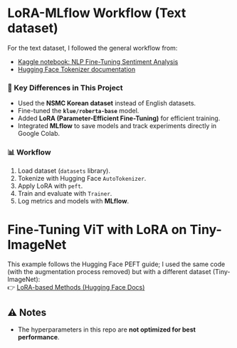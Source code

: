  # LoRA-MLflow Workflow (Text dataset)

For the text dataset, I followed the general workflow from:  
- [Kaggle notebook: NLP Fine-Tuning Sentiment Analysis](https://www.kaggle.com/code/yannicksteph/nlp-fine-tuning-sentiment-analysis)  
- [Hugging Face Tokenizer documentation](https://huggingface.co/docs/transformers/en/main_classes/tokenizer)  

### 🔧 Key Differences in This Project
- Used the **NSMC Korean dataset** instead of English datasets.  
- Fine-tuned the **`klue/roberta-base`** model.  
- Added **LoRA (Parameter-Efficient Fine-Tuning)** for efficient training.  
- Integrated **MLflow** to save models and track experiments directly in Google Colab.  

### 📊 Workflow
1. Load dataset (`datasets` library).  
2. Tokenize with Hugging Face `AutoTokenizer`.  
3. Apply LoRA with `peft`.  
4. Train and evaluate with `Trainer`.  
5. Log metrics and models with **MLflow**.


#  Fine-Tuning ViT with LoRA on Tiny-ImageNet

This example follows the Hugging Face PEFT guide; I used the same code (with the augmentation process removed) but with a different dataset (Tiny-ImageNet):  
👉 [LoRA-based Methods (Hugging Face Docs)](https://huggingface.co/docs/peft/en/task_guides/lora_based_methods)



## ⚠️ Notes

- The hyperparameters in this repo are **not optimized for best performance**.  
